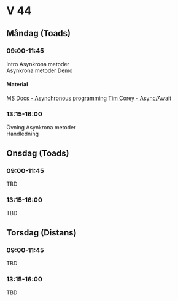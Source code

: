 # V 44
## Måndag (Toads)
### 09:00-11:45
Intro Asynkrona metoder</br>
Asynkrona metoder Demo
#### Material
[MS Docs - Asynchronous programming](https://docs.microsoft.com/en-us/dotnet/csharp/programming-guide/concepts/async/)
[Tim Corey - Async/Await](https://www.youtube.com/watch?v=2moh18sh5p4)
### 13:15-16:00
Övning Asynkrona metoder</br>
Handledning
## Onsdag (Toads)
### 09:00-11:45
TBD
### 13:15-16:00
TBD
## Torsdag (Distans)
### 09:00-11:45
TBD
### 13:15-16:00
TBD